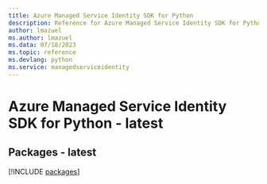 ```yaml
---
title: Azure Managed Service Identity SDK for Python
description: Reference for Azure Managed Service Identity SDK for Python
author: lmazuel
ms.author: lmazuel
ms.data: 07/18/2023
ms.topic: reference
ms.devlang: python
ms.service: managedserviceidentity
---
```

# Azure Managed Service Identity SDK for Python - latest
## Packages - latest
[!INCLUDE [packages](managed-service-identity-index.md)]